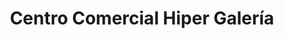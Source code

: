 ---
title: "Centro Comercial Hiper Galería"
url: /caracas/centro-comercial-hiper-galeria/
shop: centro comercial
---